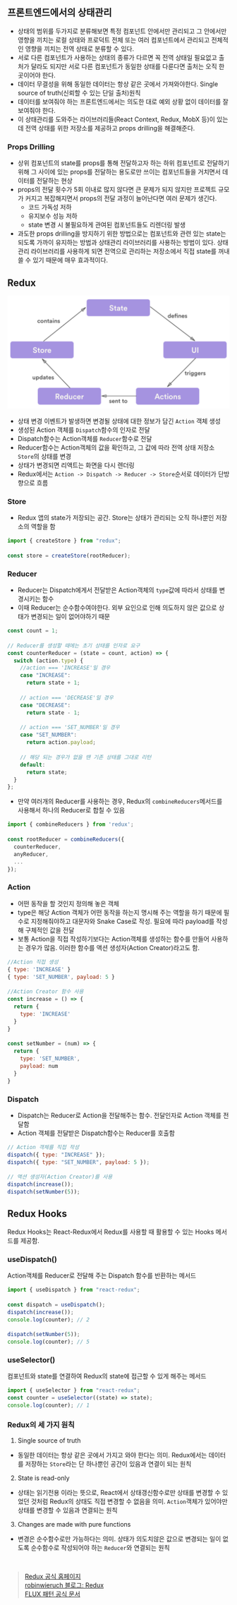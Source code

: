 ## 프론트엔드에서의 상태관리

- 상태의 범위를 두가지로 분류해보면 특정 컴포넌트 안에서만 관리되고 그 안에서만 영향을 끼치는 로컬 상태와 프로덕트 전체 또는 여러 컴포넌트에서 관리되고 전체적인 영향을 끼치는 전역 상태로 분류할 수 있다.
- 서로 다른 컴포넌트가 사용하는 상태의 종류가 다르면 꼭 전역 상태일 필요없고 출처가 달라도 되지만 서로 다른 컴포넌트가 동일한 상태를 다룬다면 출처는 오직 한 곳이어야 한다.
- 데이터 무결성을 위해 동일한 데이터는 항상 같은 곳에서 가져와야한다. Single source of truth(신뢰할 수 있는 단일 출처)원칙
- 데이터를 보여줘야 하는 프론트엔드에서는 의도한 대로 예외 상황 없이 데이터를 잘 보여줘야 한다.
- 이 상태관리를 도와주는 라이브러리들(React Context, Redux, MobX 등)이 있는데 전역 상태를 위한 저장소를 제공하고 props drilling을 해결해준다.

### Props Drilling

- 상위 컴포넌트의 state를 props를 통해 전달하고자 하는 하위 컴포넌트로 전달하기 위해 그 사이에 있는 props를 전달하는 용도로만 쓰이는 컴포넌트들을 거치면서 데이터를 전달하는 현상
- props의 전달 횟수가 5회 이내로 많지 않다면 큰 문제가 되지 않지만 프로젝트 규모가 커지고 복잡해지면서 props의 전달 과정이 늘어난다면 여러 문제가 생긴다.
  - 코드 가독성 저하
  - 유지보수 성능 저하
  - state 변경 시 불필요하게 관여된 컴포넌트들도 리렌더링 발생
- 과도한 props drilling을 방지하기 위한 방법으로는 컴포넌트와 관련 있는 state는 되도록 가까이 유지하는 방법과 상태관리 라이브러리를 사용하는 방법이 있다. 상태관리 라이브러리를 사용하게 되면 전역으로 관리하는 저장소에서 직접 state를 꺼내쓸 수 있기 때문에 매우 효과적이다.

## Redux

![redux flow](../images/redux.png)

- 상태 변경 이벤트가 발생하면 변경될 상태에 대한 정보가 담긴 `Action` 객체 생성
- 생성된 Action 객체를 `Dispatch`함수의 인자로 전달
- Dispatch함수는 Action객체를 `Reducer`함수로 전달
- Reducer함수는 Action객체의 값을 확인하고, 그 값에 따라 전역 상태 저장소 `Store`의 상태를 변경
- 상태가 변경되면 리액트는 화면을 다시 렌더링
- Redux에서는 `Action -> Dispatch -> Reducer -> Store`순서로 데이터가 단방향으로 흐름

### Store

- Redux 앱의 state가 저장되는 공간. Store는 상태가 관리되는 오직 하나뿐인 저장소의 역할을 함

```javascript
import { createStore } from "redux";

const store = createStore(rootReducer);
```

### Reducer

- Reducer는 Dispatch에게서 전달받은 Action객체의 `type`값에 따라서 상태를 변경시키는 함수
- 이때 Reducer는 순수함수여야한다. 외부 요인으로 인해 의도하지 않은 값으로 상태가 변경되는 일이 없어야하기 때문

```javascript
const count = 1;

// Reducer를 생성할 때에는 초기 상태를 인자로 요구
const counterReducer = (state = count, action) => {
  switch (action.type) {
    //action === 'INCREASE'일 경우
    case "INCREASE":
      return state + 1;

    // action === 'DECREASE'일 경우
    case "DECREASE":
      return state - 1;

    // action === 'SET_NUMBER'일 경우
    case "SET_NUMBER":
      return action.payload;

    // 해당 되는 경우가 없을 땐 기존 상태를 그대로 리턴
    default:
      return state;
  }
};
```

- 만약 여러개의 Reducer를 사용하는 경우, Redux의 `combineReducers`메서드를 사용해서 하나의 Reducer로 합칠 수 있음

```javascript
import { combineReducers } from 'redux';

const rootReducer = combineReducers({
  counterReducer,
  anyReducer,
  ...
});
```

### Action

- 어떤 동작을 할 것인지 정의해 놓은 객체
- type은 해당 Action 객체가 어떤 동작을 하는지 명시해 주는 역할을 하기 때문에 필수로 지정해줘야하고 대문자와 Snake Case로 작성. 필요에 따라 payload를 작성해 구체적인 값을 전달
- 보통 Action을 직접 작성하기보다는 Action객체를 생성하는 함수를 만들어 사용하는 경우가 많음. 이러한 함수를 액션 생성자(Action Creator)라고도 함.

```javascript
//Action 직접 생성
{ type: 'INCREASE' }
{ type: 'SET_NUMBER', payload: 5 }

//Action Creator 함수 사용
const increase = () => {
  return {
    type: 'INCREASE'
  }
}

const setNumber = (num) => {
  return {
    type: 'SET_NUMBER',
    payload: num
  }
}
```

### Dispatch

- Dispatch는 Reducer로 Action을 전달해주는 함수. 전달인자로 Action 객체를 전달함
- Action 객체를 전달받은 Dispatch함수는 Reducer를 호출함

```javascript
// Action 객체를 직접 작성
dispatch({ type: "INCREASE" });
dispatch({ type: "SET_NUMBER", payload: 5 });

// 액션 생성자(Action Creator)를 사용
dispatch(increase());
dispatch(setNumber(5));
```

## Redux Hooks

Redux Hooks는 React-Redux에서 Redux를 사용할 때 활용할 수 있는 Hooks 메서드를 제공함.

### useDispatch()

Action객체를 Reducer로 전달해 주는 Dispatch 함수를 반환하는 메서드

```javascript
import { useDispatch } from "react-redux";

const dispatch = useDispatch();
dispatch(increase());
console.log(counter); // 2

dispatch(setNumber(5));
console.log(counter); // 5
```

### useSelector()

컴포넌트와 state를 연결하여 Redux의 state에 접근할 수 있게 해주는 메서드

```javascript
import { useSelector } from "react-redux";
const counter = useSelector((state) => state);
console.log(counter); // 1
```

### Redux의 세 가지 원칙

1. Single source of truth

- 동일한 데이터는 항상 같은 곳에서 가지고 와야 한다는 의미. Redux에서는 데이터를 저장하는 `Store`라는 단 하나뿐인 공간이 있음과 연결이 되는 원칙

2. State is read-only

- 상태는 읽기전용 이라는 뜻으로, React에서 상태갱신함수로만 상태를 변경할 수 있었던 것처럼 Redux의 상태도 직접 변경할 수 없음을 의미. `Action`객체가 있어야만 상태를 변경할 수 있음과 연결되는 원칙

3. Changes are made with pure functions

- 변경은 순수함수로만 가능하다는 의미. 상태가 의도치않은 값으로 변경되는 일이 없도록 순수함수로 작성되어야 하는 `Reducer`와 연결되는 원칙

<br>

> [Redux 공식 홈페이지](https://redux.js.org/)<br/>
> [robinwieruch 블로그: Redux](https://www.robinwieruch.de/react-redux-tutorial/)<br/>
> [FLUX 패턴 공식 문서](https://facebookarchive.github.io/flux/docs/in-depth-overview/)
